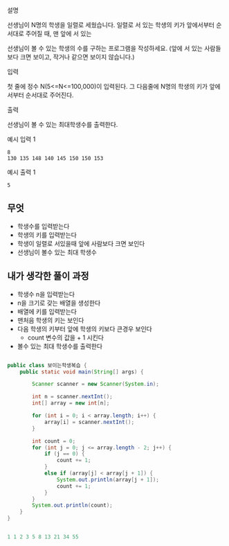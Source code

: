설명

선생님이 N명의 학생을 일렬로 세웠습니다. 일렬로 서 있는 학생의 키가 앞에서부터 순서대로 주어질 때, 맨 앞에 서 있는

선생님이 볼 수 있는 학생의 수를 구하는 프로그램을 작성하세요. (앞에 서 있는 사람들보다 크면 보이고, 작거나 같으면 보이지 않습니다.)

입력

첫 줄에 정수 N(5<=N<=100,000)이 입력된다. 그 다음줄에 N명의 학생의 키가 앞에서부터 순서대로 주어진다.

출력

선생님이 볼 수 있는 최대학생수를 출력한다.

예시 입력 1

```
8
130 135 148 140 145 150 150 153

```

예시 출력 1

```
5
```

## 무엇

- 학생수를 입력받는다
- 학생의 키를 입력받는다
- 학생이 일렬로 서있을때 앞에 사람보다 크면 보인다
- 선생님이 볼수 있는 최대 학생수

## 내가 생각한 풀이 과정

- 학생수 n을 입력받는다
- n을 크기로 갖는 배열을 생성한다
- 배열에 키를 입력받는다
- 맨처음 학생의 키는 보인다
- 다음 학생의 키부터 앞에 학생의 키보다 큰경우 보인다
    - count 변수의 값을 + 1 시킨다
- 볼수 있는 최대 학생수를 출력한다

```java

public class 보이는학생복습 {
    public static void main(String[] args) {

        Scanner scanner = new Scanner(System.in);

        int n = scanner.nextInt();
        int[] array = new int[n];

        for (int i = 0; i < array.length; i++) {
            array[i] = scanner.nextInt();
        }

        int count = 0;
        for (int j = 0; j <= array.length - 2; j++) {
            if (j == 0) {
                count += 1;
            }
            else if (array[j] < array[j + 1]) {
                System.out.println(array[j + 1]);
                count += 1;
            }
        }
        System.out.println(count);
    }
}
```

```java

1 1 2 3 5 8 13 21 34 55
```